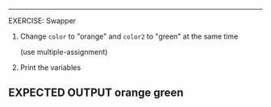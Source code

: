  ---------------------------------------------------------
 EXERCISE: Swapper

  1. Change `color` to "orange"
     and `color2` to "green" at the same time

     (use multiple-assignment)

  2. Print the variables

 EXPECTED OUTPUT
  orange green
 ---------------------------------------------------------